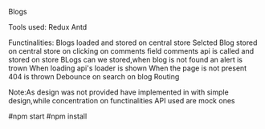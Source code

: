 Blogs

Tools used: Redux Antd

Functinalities: Blogs loaded and stored on central store Selcted Blog stored on central store on clicking on comments field comments api is called and stored on store BLogs can we stored,when blog is not found an alert is trown When loading api's loader is shown When the page is not present 404 is thrown Debounce on search on blog Routing

Note:As design was not provided have implemented in with simple design,while concentration on functinalities API used are mock ones

#npm start
#npm install
